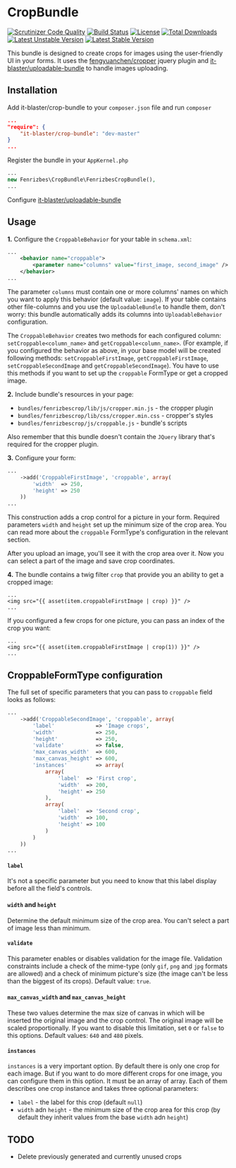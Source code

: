 # CropBundle

[![Scrutinizer Code Quality](https://scrutinizer-ci.com/g/it-blaster/crop-bundle/badges/quality-score.png?b=master)](https://scrutinizer-ci.com/g/it-blaster/crop-bundle/?branch=master)
[![Build Status](https://scrutinizer-ci.com/g/it-blaster/crop-bundle/badges/build.png?b=master)](https://scrutinizer-ci.com/g/it-blaster/crop-bundle/build-status/master)
[![License](https://poser.pugx.org/it-blaster/crop-bundle/license.svg)](https://packagist.org/packages/it-blaster/crop-bundle)
[![Total Downloads](https://poser.pugx.org/it-blaster/crop-bundle/downloads)](https://packagist.org/packages/it-blaster/crop-bundle)
[![Latest Unstable Version](https://poser.pugx.org/it-blaster/crop-bundle/v/unstable.svg)](https://packagist.org/packages/it-blaster/crop-bundle)
[![Latest Stable Version](https://poser.pugx.org/it-blaster/crop-bundle/v/stable.svg)](https://packagist.org/packages/it-blaster/crop-bundle)

This bundle is designed to create crops for images using the user-friendly UI in your forms.
It uses the [fengyuanchen/cropper](https://github.com/fengyuanchen/cropper) jquery plugin
and [it-blaster/uploadable-bundle](https://github.com/it-blaster/uploadable-bundle) to handle images uploading.

## Installation

Add it-blaster/crop-bundle to your `composer.json` file and run `composer`

```json
...
"require": {
    "it-blaster/crop-bundle": "dev-master"
}
...
```

Register the bundle in your `AppKernel.php`

```php
...
new Fenrizbes\CropBundle\FenrizbesCropBundle(),
...
```

Configure [it-blaster/uploadable-bundle](https://github.com/it-blaster/uploadable-bundle)

## Usage

**1.** Configure the `CroppableBehavior` for your table in `schema.xml`:
```xml
...
    <behavior name="croppable">
        <parameter name="columns" value="first_image, second_image" />
    </behavior>
...
```
The parameter `columns` must contain one or more columns' names on which you want to apply this behavior
(default value: `image`). If your table contains other file-columns and you use the `UploadableBundle` to handle them,
don't worry: this bundle automatically adds its columns into `UploadableBehavior` configuration.

The `CroppableBehavior` creates two methods for each configured column:
`setCroppable<column_name>` and `getCroppable<column_name>`. (For example, if you configured the behavior as above,
in your base model will be created following methods: `setCroppableFirstImage`, `getCroppableFirstImage`,
`setCroppableSecondImage` and `getCroppableSecondImage`). You have to use this methods if you want to set up
the `croppable` FormType or get a cropped image.

**2.** Include bundle's resources in your page:
- `bundles/fenrizbescrop/lib/js/cropper.min.js` - the cropper plugin
- `bundles/fenrizbescrop/lib/css/cropper.min.css` - cropper's styles
- `bundles/fenrizbescrop/js/croppable.js` - bundle's scripts

Also remember that this bundle doesn't contain the `JQuery` library that's required for the cropper plugin.

**3.** Configure your form:
```php
...
    ->add('CroppableFirstImage', 'croppable', array(
        'width'  => 250,
        'height' => 250
    ))
...
```
This construction adds a crop control for a picture in your form. Required parameters `width` and `height` set up
the minimum size of the crop area. You can read more about the `croppable` FormType's configuration in the relevant section.

After you upload an image, you'll see it with the crop area over it. Now you can select a part of the image and save
crop coordinates.

**4.** The bundle contains a twig filter `crop` that provide you an ability to get a cropped image:
```twig
...
<img src="{{ asset(item.croppableFirstImage | crop) }}" />
...
```
If you configured a few crops for one picture, you can pass an index of the crop you want:
```twig
...
<img src="{{ asset(item.croppableFirstImage | crop(1)) }}" />
...
```

## CroppableFormType configuration

The full set of specific parameters that you can pass to `croppable` field looks as follows:
```php
...
    ->add('CroppableSecondImage', 'croppable', array(
        'label'             => 'Image crops',
        'width'             => 250,
        'height'            => 250,
        'validate'          => false,
        'max_canvas_width'  => 600,
        'max_canvas_height' => 600,
        'instances'         => array(
            array(
                'label'  => 'First crop',
                'width'  => 200,
                'height' => 250
            ),
            array(
                'label'  => 'Second crop',
                'width'  => 100,
                'height' => 100
            )
        )
    ))
...
```

#### `label`

It's not a specific parameter but you need to know that this label display before all the field's controls.

#### `width` and `height`

Determine the default minimum size of the crop area. You can't select a part of image less than minimum.

#### `validate`

This parameter enables or disables validation for the image file. Validation constraints include a check of the
mime-type (only `gif`, `png` and `jpg` formats are allowed) and a check of minimum picture's size (the image can't be
less than the biggest of its crops). Default value: `true`.

#### `max_canvas_width` and `max_canvas_height`

These two values determine the max size of canvas in which will be inserted the original image and the crop control.
The original image will be scaled proportionally. If you want to disable this limitation, set `0` or `false`
to this options. Default values: `640` and `480` pixels.

#### `instances`

`instances` is a very important option. By default there is only one crop for each image. But if you want to do more
different crops for one image, you can configure them in this option. It must be an array of array. Each of them
describes one crop instance and takes three optional parameters:
- `label` - the label for this crop (default `null`)
- `width` adn `height` - the minimum size of the crop area for this crop (by default they inherit values from the base
`width` adn `height`)

## TODO

- Delete previously generated and currently unused crops

